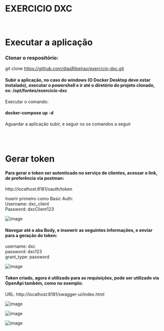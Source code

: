 # EXERCICIO DXC
<br />

# Executar a aplicação<br />
### Clonar o respositório: <br />
git clone https://github.com/diasRibeirao/exercicio-dxc.git<br />

#### Subir a aplicação, no caso do windows (O Docker Desktop deve estar instalado), executar o powershell e ir até o diretório do projeto clonado, ex: /opt/fontes/exercicio-dxc<br />
Executar o comando: <br />
#### docker-compose up -d <br />
Aguardar a aplicação subir, e seguir os os comandos a seguir<br />

<br /><br />
# Gerar token 

#### Para gerar o token ser autenticado no serviço de clientes, acessar o link, de preferência via postman: <br />
http://localhost:8181/oauth/token<br />

Inserir primeiro como Basic Auth:<br />
Username: dxc_client<br />
Password: dxcClient123<br />

![image](https://user-images.githubusercontent.com/29930488/214397543-3db4e722-1c60-4718-bfbf-ff586579e05a.png)

#### Navegar até a aba Body, e insewrir as seguintes informações, e enviar para a geração do token:<br />
username: dxc<br />
password: dxc123<br />
grant_type: password<br />

![image](https://user-images.githubusercontent.com/29930488/214397821-941ab106-c8a5-4e06-8cfe-7a888e149d82.png)

#### Token criado, agora é utilizado para as requisições, pode ser utilizado via OpenApi também, como no exemplo:<br />

URL: http://localhost:8181/swagger-ui/index.html<br />

![image](https://user-images.githubusercontent.com/29930488/214398019-845319e0-3d14-44d2-81d2-3b2e565824c8.png)

![image](https://user-images.githubusercontent.com/29930488/214398324-c0e0b690-83a2-418f-b164-cb9a0d676424.png)

![image](https://user-images.githubusercontent.com/29930488/214398362-edbab779-5c60-4b91-9a69-8faa5907f803.png)


